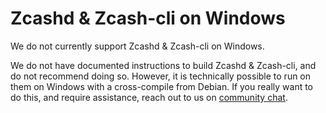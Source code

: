 # Zcashd & Zcash-cli on Windows

We do not currently support Zcashd & Zcash-cli on Windows.

We do not have documented instructions to build Zcashd & Zcash-cli, and do not recommend doing so. However, it is technically possible to run on them on Windows with a cross-compile from Debian. If you really want to do this, and require assistance, reach out to us on [community chat](https://discord.gg/PhJY6Pm).